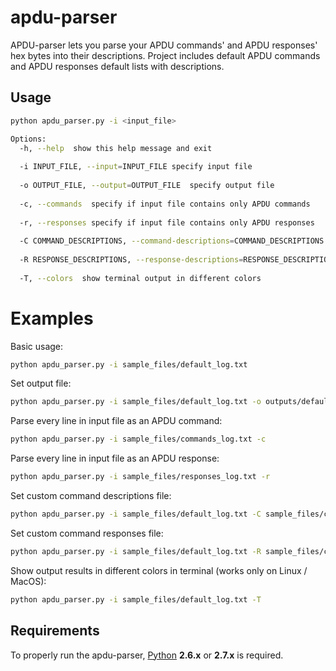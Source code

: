 # apdu-parser

APDU-parser lets you parse your APDU commands' and APDU responses' hex bytes into their descriptions.
Project includes default APDU commands and APDU responses default lists with descriptions.

## Usage

```sh
python apdu_parser.py -i <input_file>

Options:
  -h, --help  show this help message and exit
  
  -i INPUT_FILE, --input=INPUT_FILE specify input file
  
  -o OUTPUT_FILE, --output=OUTPUT_FILE  specify output file
  
  -c, --commands  specify if input file contains only APDU commands
  
  -r, --responses specify if input file contains only APDU responses
  
  -C COMMAND_DESCRIPTIONS, --command-descriptions=COMMAND_DESCRIPTIONS  specify custom command descriptions file
  
  -R RESPONSE_DESCRIPTIONS, --response-descriptions=RESPONSE_DESCRIPTIONS specify custom response descriptions file
  
  -T, --colors	show terminal output in different colors
```
  
# Examples

Basic usage:

```sh
python apdu_parser.py -i sample_files/default_log.txt
```

Set output file:

```sh
python apdu_parser.py -i sample_files/default_log.txt -o outputs/default_log_output.txt
```

Parse every line in input file as an APDU command:

```sh
python apdu_parser.py -i sample_files/commands_log.txt -c
```

Parse every line in input file as an APDU response:

```sh
python apdu_parser.py -i sample_files/responses_log.txt -r
```

Set custom command descriptions file:

```sh
python apdu_parser.py -i sample_files/default_log.txt -C sample_files/custom_command_descriptions.txt
```

Set custom command responses file:

```sh
python apdu_parser.py -i sample_files/default_log.txt -R sample_files/custom_responses_descriptions.txt
```

Show output results in different colors in terminal (works only on Linux / MacOS):

```sh
python apdu_parser.py -i sample_files/default_log.txt -T
```

## Requirements

To properly run the apdu-parser, [Python](http://www.python.org/download/) **2.6.x** or **2.7.x** is required.